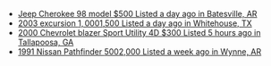 - [Jeep Cherokee 98 model $500 Listed a day ago in Batesville, AR](https://www.facebook.com/marketplace/item/719488544305366)
- [2003 excursion $1,000$1,500 Listed a day ago in Whitehouse, TX](https://www.facebook.com/marketplace/item/790623406809075)
- [2000 Chevrolet blazer Sport Utility 4D $300 Listed 5 hours ago in Tallapoosa, GA](https://www.facebook.com/marketplace/item/1214666944006604)
- [1991 Nissan Pathfinder $500$2,000 Listed a week ago in Wynne, AR](https://www.facebook.com/marketplace/item/600572852766147)
